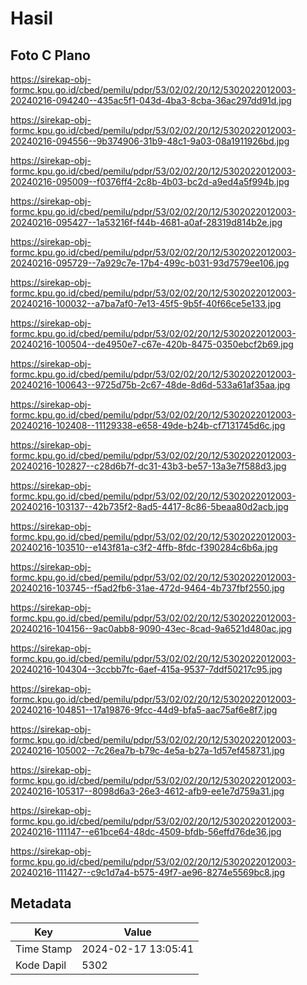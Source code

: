 # Hasil

## Foto C Plano

https://sirekap-obj-formc.kpu.go.id/cbed/pemilu/pdpr/53/02/02/20/12/5302022012003-20240216-094240--435ac5f1-043d-4ba3-8cba-36ac297dd91d.jpg

https://sirekap-obj-formc.kpu.go.id/cbed/pemilu/pdpr/53/02/02/20/12/5302022012003-20240216-094556--9b374906-31b9-48c1-9a03-08a1911926bd.jpg

https://sirekap-obj-formc.kpu.go.id/cbed/pemilu/pdpr/53/02/02/20/12/5302022012003-20240216-095009--f0376ff4-2c8b-4b03-bc2d-a9ed4a5f994b.jpg

https://sirekap-obj-formc.kpu.go.id/cbed/pemilu/pdpr/53/02/02/20/12/5302022012003-20240216-095427--1a53216f-f44b-4681-a0af-28319d814b2e.jpg

https://sirekap-obj-formc.kpu.go.id/cbed/pemilu/pdpr/53/02/02/20/12/5302022012003-20240216-095729--7a929c7e-17b4-499c-b031-93d7579ee106.jpg

https://sirekap-obj-formc.kpu.go.id/cbed/pemilu/pdpr/53/02/02/20/12/5302022012003-20240216-100032--a7ba7af0-7e13-45f5-9b5f-40f66ce5e133.jpg

https://sirekap-obj-formc.kpu.go.id/cbed/pemilu/pdpr/53/02/02/20/12/5302022012003-20240216-100504--de4950e7-c67e-420b-8475-0350ebcf2b69.jpg

https://sirekap-obj-formc.kpu.go.id/cbed/pemilu/pdpr/53/02/02/20/12/5302022012003-20240216-100643--9725d75b-2c67-48de-8d6d-533a61af35aa.jpg

https://sirekap-obj-formc.kpu.go.id/cbed/pemilu/pdpr/53/02/02/20/12/5302022012003-20240216-102408--11129338-e658-49de-b24b-cf7131745d6c.jpg

https://sirekap-obj-formc.kpu.go.id/cbed/pemilu/pdpr/53/02/02/20/12/5302022012003-20240216-102827--c28d6b7f-dc31-43b3-be57-13a3e7f588d3.jpg

https://sirekap-obj-formc.kpu.go.id/cbed/pemilu/pdpr/53/02/02/20/12/5302022012003-20240216-103137--42b735f2-8ad5-4417-8c86-5beaa80d2acb.jpg

https://sirekap-obj-formc.kpu.go.id/cbed/pemilu/pdpr/53/02/02/20/12/5302022012003-20240216-103510--e143f81a-c3f2-4ffb-8fdc-f390284c6b6a.jpg

https://sirekap-obj-formc.kpu.go.id/cbed/pemilu/pdpr/53/02/02/20/12/5302022012003-20240216-103745--f5ad2fb6-31ae-472d-9464-4b737fbf2550.jpg

https://sirekap-obj-formc.kpu.go.id/cbed/pemilu/pdpr/53/02/02/20/12/5302022012003-20240216-104156--9ac0abb8-9090-43ec-8cad-9a6521d480ac.jpg

https://sirekap-obj-formc.kpu.go.id/cbed/pemilu/pdpr/53/02/02/20/12/5302022012003-20240216-104304--3ccbb7fc-6aef-415a-9537-7ddf50217c95.jpg

https://sirekap-obj-formc.kpu.go.id/cbed/pemilu/pdpr/53/02/02/20/12/5302022012003-20240216-104851--17a19876-9fcc-44d9-bfa5-aac75af6e8f7.jpg

https://sirekap-obj-formc.kpu.go.id/cbed/pemilu/pdpr/53/02/02/20/12/5302022012003-20240216-105002--7c26ea7b-b79c-4e5a-b27a-1d57ef458731.jpg

https://sirekap-obj-formc.kpu.go.id/cbed/pemilu/pdpr/53/02/02/20/12/5302022012003-20240216-105317--8098d6a3-26e3-4612-afb9-ee1e7d759a31.jpg

https://sirekap-obj-formc.kpu.go.id/cbed/pemilu/pdpr/53/02/02/20/12/5302022012003-20240216-111147--e61bce64-48dc-4509-bfdb-56effd76de36.jpg

https://sirekap-obj-formc.kpu.go.id/cbed/pemilu/pdpr/53/02/02/20/12/5302022012003-20240216-111427--c9c1d7a4-b575-49f7-ae96-8274e5569bc8.jpg


## Metadata

| Key        | Value               |
| ---------- | ------------------- |
| Time Stamp | 2024-02-17 13:05:41 |
| Kode Dapil | 5302                |



